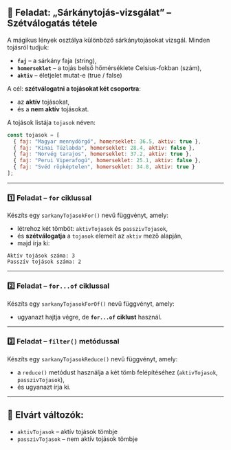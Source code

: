 ## 🎯 **Feladat: „Sárkánytojás-vizsgálat” – Szétválogatás tétele**

A mágikus lények osztálya különböző sárkánytojásokat vizsgál.
Minden tojásról tudjuk:

* **`faj`** – a sárkány faja (string),
* **`homerseklet`** – a tojás belső hőmérséklete Celsius-fokban (szám),
* **`aktiv`** – életjelet mutat-e (true / false)

A cél: **szétválogatni a tojásokat két csoportra**:

* az **aktív** tojásokat,
* és a **nem aktív** tojásokat.

A tojások listája `tojasok` néven:

```javascript
const tojasok = [
  { faj: "Magyar mennydörgő", homerseklet: 36.5, aktiv: true },
  { faj: "Kínai Tűzlabda", homerseklet: 28.4, aktiv: false },
  { faj: "Norvég tarajos", homerseklet: 37.2, aktiv: true },
  { faj: "Perui Viperafogú", homerseklet: 25.1, aktiv: false },
  { faj: "Svéd röpképtelen", homerseklet: 34.8, aktiv: true }
];
```

---

### 1️⃣ Feladat – `for` ciklussal

Készíts egy `sarkanyTojasokFor()` nevű függvényt, amely:

* létrehoz két tömböt: `aktivTojasok` és `passzivTojasok`,
* és **szétválogatja** a `tojasok` elemeit az `aktiv` mező alapján,
* majd írja ki:

```
Aktív tojások száma: 3
Passzív tojások száma: 2
```

---

### 2️⃣ Feladat – `for...of` ciklussal

Készíts egy `sarkanyTojasokForOf()` nevű függvényt, amely:

* ugyanazt hajtja végre, de **`for...of` ciklust** használ.

---

### 3️⃣ Feladat – `filter()` metódussal

Készíts egy `sarkanyTojasokReduce()` nevű függvényt, amely:

* a `reduce()` metódust használja a két tömb felépítéséhez (`aktivTojasok`, `passzivTojasok`),
* és ugyanazt írja ki.

---

## 📌 Elvárt változók:

* `aktivTojasok` – aktív tojások tömbje
* `passzivTojasok` – nem aktív tojások tömbje

